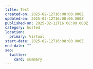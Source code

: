 ```yaml
---
title: Test
created-on: 2025-02-12T16:08:00.000Z
updated-on: 2025-02-12T16:08:00.000Z
published-on: 2025-02-12T16:08:00.000Z
category: hosted
location:
  primary: Virtual
start-date: 2025-02-12T16:08:00.000Z
end-date: ""
seo:
  twitter:
    card: summary
---
```

